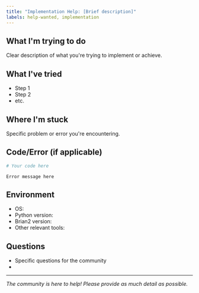 ```yaml
---
title: "Implementation Help: [Brief description]"
labels: help-wanted, implementation
---
```


## What I'm trying to do
Clear description of what you're trying to implement or achieve.

## What I've tried
- Step 1
- Step 2
- etc.

## Where I'm stuck
Specific problem or error you're encountering.

## Code/Error (if applicable)
```python
# Your code here
```

```
Error message here
```

## Environment
- OS: 
- Python version: 
- Brian2 version: 
- Other relevant tools: 

## Questions
- Specific questions for the community
- 

---

*The community is here to help! Please provide as much detail as possible.*